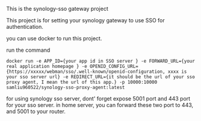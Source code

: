 This is the synology-sso gateway project

This project is for setting your synology gateway to use SSO for authentication.

you can use docker to run this project.

run the command 
```shell
docker run -e APP_ID={your app id in SSO server } -e FORWARD_URL={your real application homepage } -e OPENID_CONFIG_URL={https://xxxxx/webman/sso/.well-known/openid-configuration, xxxx is your sso server url} -e REDIRECT_URL={it should be the url of your sso proxy agent, I mean the url of this app.} -p 10000:10000 samliu960522/synology-sso-proxy-agent:latest
```

for using synology sso server, dont' forget expose 5001 port and 443 port for your sso server. in home server, you can forward these two port to 443, and 5001 to your router.